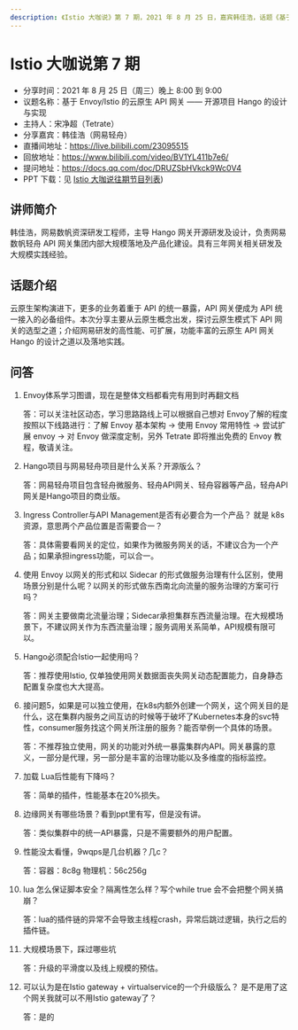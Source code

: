```yaml
---
description: 《Istio 大咖说》第 7 期，2021 年 8 月 25 日，嘉宾韩佳浩，话题《基于 Envoy/Istio 的云原生 API 网关 —— 开源项目 Hango 的设计与实现》。
---
```


# Istio 大咖说第 7 期

- 分享时间：2021 年 8 月 25 日（周三）晚上 8:00  到 9:00
- 议题名称：基于 Envoy/Istio 的云原生 API 网关 —— 开源项目 Hango 的设计与实现
- 主持人：宋净超（Tetrate）
- 分享嘉宾：韩佳浩（网易轻舟）
- 直播间地址：<https://live.bilibili.com/23095515>
- 回放地址：<https://www.bilibili.com/video/BV1YL411b7e6/>
- 提问地址：<https://docs.qq.com/doc/DRUZSbHVkck9Wc0V4>
- PPT 下载：见 [Istio 大咖说往期节目列表](https://github.com/tetratelabs/istio-weekly))

## 讲师简介

韩佳浩，网易数帆资深研发工程师，主导 Hango 网关开源研发及设计，负责网易数帆轻舟 API 网关集团内部大规模落地及产品化建设。具有三年网关相关研发及大规模实践经验。

## 话题介绍

云原生架构演进下，更多的业务着重于 API 的统一暴露，API 网关便成为 API 统一接入的必备组件。本次分享主要从云原生概念出发，探讨云原生模式下 API 网关的选型之道；介绍网易研发的高性能、可扩展，功能丰富的云原生 API 网关 Hango 的设计之道以及落地实践。

## 问答

1. Envoy体系学习图谱，现在是整体文档都看完有用到时再翻文档 

   答：可以关注社区动态，学习思路路线上可以根据自己想对 Envoy了解的程度按照以下线路进行：了解 Envoy 基本架构 -> 使用 Envoy 常用特性 -> 尝试扩展 envoy -> 对 Envoy 做深度定制，另外 Tetrate 即将推出免费的 Envoy 教程，敬请关注。

2. Hango项目与网易轻舟项目是什么关系？开源版么？

   答：网易轻舟项目包含轻舟微服务、轻舟API网关、轻舟容器等产品，轻舟API网关是Hango项目的商业版。

3. Ingress Controller与API Management是否有必要合为一个产品？ 就是 k8s 资源，意思两个产品位置是否需要合一？

   答：具体需要看网关的定位，如果作为微服务网关的话，不建议合为一个产品；如果承担ingress功能，可以合一。

4. 使用 Envoy 以网关的形式和以 Sidecar 的形式做服务治理有什么区别，使用场景分别是什么呢？以网关的形式做东西南北向流量的服务治理的方案可行吗？

   答：网关主要做南北流量治理；Sidecar承担集群东西流量治理。在大规模场景下，不建议网关作为东西流量治理；服务调用关系简单，API规模有限可以。

5. Hango必须配合Istio一起使用吗？

   答：推荐使用Istio, 仅单独使用网关数据面丧失网关动态配置能力，自身静态配置复杂度也大大提高。

6. 接问题5，如果是可以独立使用，在k8s内额外创建一个网关，这个网关目的是什么，这在集群内服务之间互访的时候等于破坏了Kubernetes本身的svc特性，consumer服务找这个网关所注册的服务？能否举例一个具体的场景。

   答：不推荐独立使用，网关的功能对外统一暴露集群内API。网关暴露的意义，一部分是代理，另一部分是丰富的治理功能以及多维度的指标监控。

7. 加载 Lua后性能有下降吗？

   答：简单的插件，性能基本在20%损失。

8. 边缘网关有哪些场景？看到ppt里有写，但是没有讲。

   答：类似集群中的统一API暴露，只是不需要额外的用户配置。

9. 性能没太看懂，9wqps是几台机器？几c？

   答：容器：8c8g  物理机：56c256g

10. lua 怎么保证脚本安全？隔离性怎么样？写个while true 会不会把整个网关搞崩？

    答：lua的插件链的异常不会导致主线程crash，异常后跳过逻辑，执行之后的插件链。

11. 大规模场景下，踩过哪些坑

    答：升级的平滑度以及线上规模的预估。

12. 可以认为是在Istio gateway + virtualservice的一个升级版么？ 是不是用了这个网关我就可以不用Istio gateway了？

    答：是的
